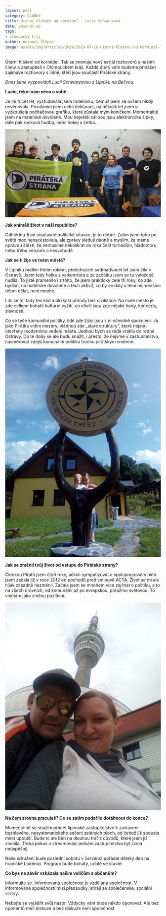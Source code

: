 ```yaml
---
layout: post
category: CLANKY
title: Úterní hlášení od kormidel - Lucie Schwarzová
date: 2019-07-16
tags: 
- olomoucký-kraj
author: Antonín Štěpán
image: assets/img/articles/2019/2019-07-16-uterni-hlaseni-od-kormidel-lucie-schwarzova.jpg  #751x422 pixelu
---
```

Úterní hlášení od kormidel. Tak se jmenuje nový seriál rozhovorů s našimi členy a zastupiteli v Olomouckém kraji. Každé úterý vám budeme přinášet zajímavé rozhovory s lidmi, kteří jsou součástí Pirátské strany.

*Dnes jsme vyzpovídali Lucii Schwarzovou z Lipníku na Bečvou.*

**Lucie, řekni nám něco o sobě.**

Je mi třicet let, vystudovala jsem hotelovku, čemuž jsem se ovšem nikdy nevěnovala. Povoláním jsem celní deklarant, na několik let jsem si vyzkoušela počítačovou grafiku, která zůstala mým koníčkem. Momentálně jsem na mateřské dovolené. Mou největší zálibou jsou elektronické šipky, dále pak rocková hudba, lední hokej a četba.

![Lucie Schwarzová](/assets/img/miscellaneous/uterni-hlaseni-od-kormidel-lucie-schwarzova-1.jpg) 

**Jak vnímáš život v naší republice?**

Odhlédnu-li od současné politické situace, je to dobré. Zatím jsem toho po světě moc nenacestovala, ale zprávy sleduji denně a myslím, že máme opravdu štěstí, že nemusíme několikrát do roka čelit tornádům, hladomoru, nebo třeba cenzuře a nesvobodě.

**Jak se ti žije ve tvém městě?**

V Lipníku bydlím třetím rokem, předchozích sedmadvacet let jsem žila v Ostravě. Jsem tedy holka z velkoměsta a ze začátku jsem se tu vyloženě nudila. To jistě pramenilo i z toho, že jsem prakticky celé tři roky, co zde bydlím, na mateřské dovolené a těch aktivit, co by se daly s těmi nejmenšími dětmi dělat, není mnoho.

Líbí se mi tady ten klid a blízkost přírody bez civilizace. Na malé město je zde celkem bohaté kulturní vyžití, co chvíli jsou zde nějaké hody, koncerty, slavnosti.

Co se týče komunální politiky, lidé zde žijící  jsou s ní očividně spokojeni. Já jako Pirátka vidím mezery, vládnou zde „staré struktury“, které nejsou otevřeny modernímu vedení města. Jednou bych se ráda vrátila do rodné Ostravy. Do té doby se ale budu snažit, i přesto, že nejsme v zastupitelstvu, nasměrovat zdejší komunální politiku trochu pirátským směrem.

![Lucie Schwarzová](/assets/img/miscellaneous/uterni-hlaseni-od-kormidel-lucie-schwarzova-2.jpg) 

**Jak se změnil tvůj život od vstupu do Pirátské strany?**

Členkou Pirátů jsem čtyři roky, ačkoli sympatizovat a spolupracovat s nimi jsem začala již v roce 2012 od pochodů proti smlouvě ACTA. Život se mi ale nijak zásadně nezměnil. Začala jsem se mnohem více zajímat o politiku, a to na všech úrovních, od komunální až po evropskou, potažmo světovou. To vnímám jako změnu pozitivní.

![Lucie Schwarzová](/assets/img/miscellaneous/uterni-hlaseni-od-kormidel-lucie-schwarzova-3.jpg) 

**Na čem zrovna pracuješ? Co se zatím podařilo dotáhnout do konce?**

Momentálně se snažím přimět lipenské zastupitelstvo k zastavení bezhlavého, nesystematického sečení zelených ploch, od čehož již spousta měst upouští. Bude to ale běh na dlouhou trať z důvodů, které jsem již zmínila. Třeba pokus o streamování jednání zastupitelstva byl zcela neúspěšný.

Naše sdružení bude poslední sobotu v červenci pořádat dětský den na hranické Loděnici. Program bude bohatý, určitě se stavte. 

**Co bys na závěr vzkázala našim voličům a občanům?**

Informujte se. Informovaná společnost je vzdělaná společnost. V informované společnosti mizí předsudky, stírají se společenské, sociální vrstvy.

Nebojte se vyjádřit svůj názor. Vždycky vám bude někdo oponovat. Ale bez oponentů není diskuze a bez diskuze není společnost.